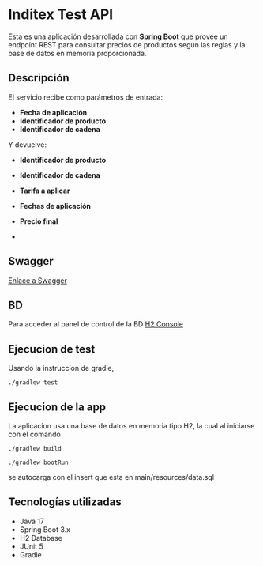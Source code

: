 # Inditex Test API

Esta es una aplicación desarrollada con **Spring Boot** que provee un endpoint REST para consultar precios de productos según las reglas y la base de datos en memoria proporcionada.

## Descripción

El servicio recibe como parámetros de entrada:
- **Fecha de aplicación**
- **Identificador de producto**
- **Identificador de cadena**

Y devuelve:
- **Identificador de producto**
- **Identificador de cadena**
- **Tarifa a aplicar**
- **Fechas de aplicación**
- **Precio final**

- 
## Swagger
[Enlace a Swagger](http://localhost:8080/swagger-ui/index.html#/Price/getPrice)
## BD
Para acceder al panel de control de la BD 
[H2 Console](http://localhost:8080/h2-console)

## Ejecucion de test

Usando la instruccion de gradle,  

```
./gradlew test
```

## Ejecucion de la app

La aplicacion usa una base de datos en memoria tipo H2, la cual al iniciarse con el comando 
```
./gradlew build

./gradlew bootRun

```
se autocarga con el insert que esta en main/resources/data.sql


## Tecnologías utilizadas
- Java 17
- Spring Boot 3.x
- H2 Database
- JUnit 5
- Gradle
